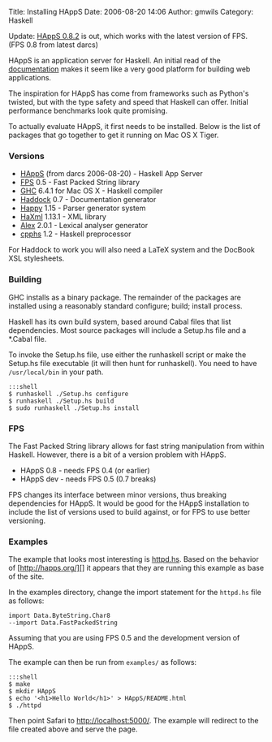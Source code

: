 Title: Installing HAppS
Date: 2006-08-20 14:06
Author: gmwils
Category: Haskell

Update: [HAppS 0.8.2][] is out, which works with the latest version of
FPS. (FPS 0.8 from latest darcs)

HAppS is an application server for Haskell. An initial read of the
[documentation][] makes it seem like a very good platform for building
web applications.

The inspiration for HAppS has come from frameworks such as Python's
twisted, but with the type safety and speed that Haskell can offer.
Initial performance benchmarks look quite promising.

To actually evaluate HAppS, it first needs to be installed. Below is the
list of packages that go together to get it running on Mac OS X Tiger.

### Versions

-   [HAppS][] (from darcs 2006-08-20) - Haskell App Server
-   [FPS][] 0.5 - Fast Packed String library
-   [GHC][] 6.4.1 for Mac OS X - Haskell compiler
-   [Haddock][] 0.7 - Documentation generator
-   [Happy][] 1.15 - Parser generator system
-   [HaXml][] 1.13.1 - XML library
-   [Alex][] 2.0.1 - Lexical analyser generator
-   [cpphs][] 1.2 - Haskell preprocessor

For Haddock to work you will also need a LaTeX system and the DocBook
XSL stylesheets.

### Building

GHC installs as a binary package. The remainder of the packages are
installed using a reasonably standard configure; build; install process.

Haskell has its own build system, based around Cabal files that list
dependencies. Most source packages will include a Setup.hs file and a
\*.Cabal file.

To invoke the Setup.hs file, use either the runhaskell script or make
the Setup.hs file executable (it will then hunt for runhaskell). You
need to have `/usr/local/bin` in your path.

    :::shell
    $ runhaskell ./Setup.hs configure
    $ runhaskell ./Setup.hs build
    $ sudo runhaskell ./Setup.hs install

### FPS

The Fast Packed String library allows for fast string manipulation from
within Haskell. However, there is a bit of a version problem with HAppS.

-   HAppS 0.8 - needs FPS 0.4 (or earlier)
-   HAppS dev - needs FPS 0.5 (0.7 breaks)

FPS changes its interface between minor versions, thus breaking
dependencies for HAppS. It would be good for the HAppS installation to
include the list of versions used to build against, or for FPS to use
better versioning.

### Examples

The example that looks most interesting is [httpd.hs][]. Based on the
behavior of [http://happs.org/][] it appears that they are running this
example as base of the site.

In the examples directory, change the import statement for the
`httpd.hs` file as follows:

    import Data.ByteString.Char8
    --import Data.FastPackedString

Assuming that you are using FPS 0.5 and the development version of
HAppS.

The example can then be run from `examples/` as follows:

    :::shell
    $ make
    $ mkdir HAppS
    $ echo '<h1>Hello World</h1>' > HAppS/README.html
    $ ./httpd

Then point Safari to [http://localhost:5000/][]. The example will
redirect to the file created above and serve the page.

  [HAppS 0.8.2]: http://article.gmane.org/gmane.comp.lang.haskell.general/14292/
  [documentation]: http://happs.org/HAppS/README.html
  [HAppS]: http://happs.org/HAppS/README.html#download
  [FPS]: http://www.cse.unsw.edu.au/~dons/fps.html
  [GHC]: http://www.haskell.org/ghc/download_ghc_641.html#macosx
  [Haddock]: http://haskell.org/haddock/#Download
  [Happy]: http://www.haskell.org/happy/#download
  [HaXml]: http://www.cs.york.ac.uk/fp/HaXml
  [Alex]: http://www.haskell.org/alex/#Download
  [cpphs]: http://www.cs.york.ac.uk/fp/cpphs/
  [httpd.hs]: http://happs.org/HAppS/examples/httpd.hs
  [http://happs.org/]: http://happs.org/
  [http://localhost:5000/]: http://localhost:5000/
